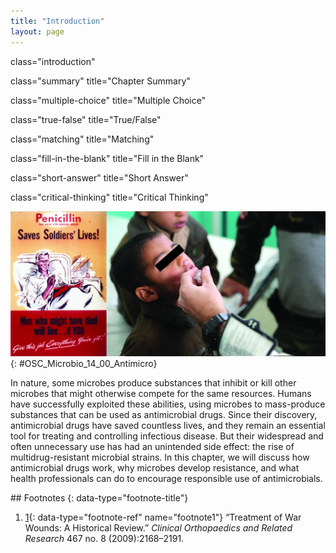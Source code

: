 ```yaml
---
title: "Introduction"
layout: page
---
```



<cnx-pi data-type="cnx.flag.introduction"> class="introduction" </cnx-pi>

<cnx-pi data-type="cnx.eoc">class="summary" title="Chapter Summary"</cnx-pi>

<cnx-pi data-type="cnx.eoc">class="multiple-choice" title="Multiple Choice"</cnx-pi>

<cnx-pi data-type="cnx.eoc">class="true-false" title="True/False"</cnx-pi>

<cnx-pi data-type="cnx.eoc">class="matching" title="Matching"</cnx-pi>

<cnx-pi data-type="cnx.eoc">class="fill-in-the-blank" title="Fill in the Blank"</cnx-pi>

<cnx-pi data-type="cnx.eoc">class="short-answer" title="Short Answer"</cnx-pi>

<cnx-pi data-type="cnx.eoc">class="critical-thinking" title="Critical Thinking"</cnx-pi>

 ![Old poster stating: Penicillin  - The new life saving drug saves soldier&#x2019;s lives! Men who might have died will live if you give this job everything you&#x2019;ve got. Photo of child getting antibiotics.](../resources/OSC_Microbio_14_00_Antimicro.jpg "First mass produced in the 1940s, penicillin was instrumental in saving millions of lives during World War II and was considered a wonder drug.1 Today, overprescription of antibiotics (especially for childhood illnesses) has contributed to the evolution of drug-resistant pathogens. (credit left: modification of work by Chemical Heritage Foundation; credit right: modification of work by U.S. Department of Defense)"){: #OSC_Microbio_14_00_Antimicro}

In nature, some microbes produce substances that inhibit or kill other microbes that might otherwise compete for the same resources. Humans have successfully exploited these abilities, using microbes to mass-produce substances that can be used as antimicrobial drugs. Since their discovery, antimicrobial drugs have saved countless lives, and they remain an essential tool for treating and controlling infectious disease. But their widespread and often unnecessary use has had an unintended side effect: the rise of multidrug-resistant microbial strains. In this chapter, we will discuss how antimicrobial drugs work, why microbes develop resistance, and what health professionals can do to encourage responsible use of antimicrobials.

<div data-type="footnote-refs" markdown="1">
## Footnotes
{: data-type="footnote-title"}

1.  [1](#footnote-ref1){: data-type="footnote-ref" name="footnote1"} “Treatment of War Wounds: A Historical Review.” *Clinical Orthopaedics and Related Research* 467 no. 8 (2009):2168–2191.

</div>

